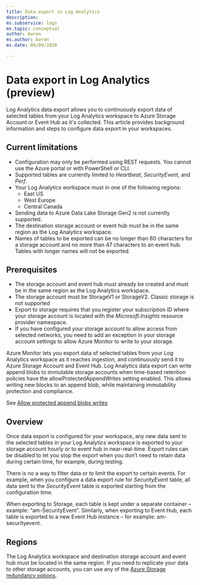 ```yaml
---
title: Data export in Log Analytics
description: 
ms.subservice: logs
ms.topic: conceptual
author: bwren
ms.author: bwren
ms.date: 09/09/2020

---
```


# Data export in Log Analytics (preview)
Log Analytics data export allows you to continuously export data of selected tables from your Log Analytics workspace to Azure Storage Account or Event Hub as it's collected. This article provides background information and steps to configure data export in your workspaces.

## Current limitations

- Configuration may only be performed using REST requests. You cannot use the Azure portal or with PowerShell or CLI.
- Supported tables are currently limited to *Heartbeat*, *SecurityEvent*, and *Perf*. 
- Your Log Analytics workspace must in one of the following regions:
  - East US
  - West Europe
  - Central Canada
- Sending data to Azure Data Lake Storage Gen2 is not currently supported.
- The destination storage account or event hub must be in the same region as the Log Analytics workspace.
- Names of tables to be exported can be no longer than 60 characters for a storage account and no more than 47 characters to an event hub. Tables with longer names will not be exported.

## Prerequisites

- The storage account and event hub must already be created and must be in the same region as the Log Analytics workspace.
- The storage account must be StorageV1 or StorageV2. Classic storage is not supported  
- Export to storage requires that you register your subscription ID where your storage account is located with the *Microsoft.Insights* resource provider namespace. 
- If you have configured your storage account to allow access from selected networks, you need to add an exception in your storage account settings to allow Azure Monitor to write to your storage.

Azure Monitor lets you export data of selected tables from your Log Analytics workspace as it reaches ingestion, and continuously send it to Azure Storage Account and Event Hub. Log Analytics data export can write append blobs to immutable storage accounts when time-based retention policies have the allowProtectedAppendWrites setting enabled. This allows writing new blocks to an append blob, while maintaining immutability protection and compliance.

See [Allow protected append blobs writes](../storage/blobs/storage-blob-immutable-storage.md#allow-protected-append-blobs-writes)

## Overview
Once data export is configured for your workspace, any new data sent to the selected tables in your Log Analytics workspace is exported to your storage account hourly or to event hub in near-real-time. Export rules can be disabled to let you stop the export when you don’t need to retain data during certain time, for example, during testing. 

There is no a way to filter data or to limit the export to certain events. For example, when you configure a data export rule for *SecurityEvent* table, all data sent to the *SecurityEvent* table is exported starting from the configuration time.

When exporting to Storage, each table is kept under a separate container – example: “am-SecurityEvent”. Similarly, when exporting to Event Hub, each table is exported to a new Event Hub instance – for example: am-securityevent. 

## Regions
The Log Analytics workspace and destination storage account and event hub must be located in the same region. If you need to replicate your data to other storage accounts, you can use any of the [Azure Storage redundancy options](../../storage/common/storage-redundancy.md).  


